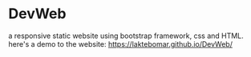 # DevWeb
a responsive static website using bootstrap framework, css and HTML. 
here's a demo to the website: https://laktebomar.github.io/DevWeb/
